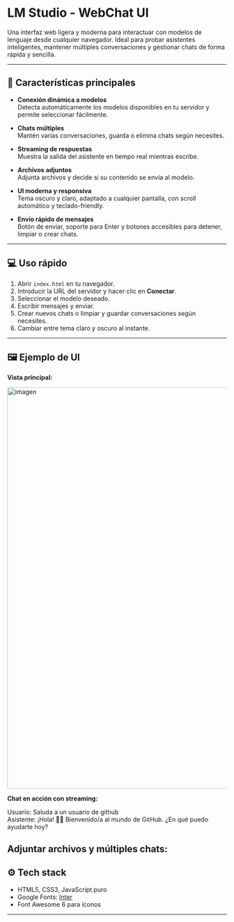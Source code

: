 # LM Studio - WebChat UI

Una interfaz web ligera y moderna para interactuar con modelos de lenguaje desde cualquier navegador. Ideal para probar asistentes inteligentes, mantener múltiples conversaciones y gestionar chats de forma rápida y sencilla.

---

## 🚀 Características principales

- **Conexión dinámica a modelos**  
  Detecta automáticamente los modelos disponibles en tu servidor y permite seleccionar fácilmente.  

- **Chats múltiples**  
  Mantén varias conversaciones, guarda o elimina chats según necesites.  

- **Streaming de respuestas**  
  Muestra la salida del asistente en tiempo real mientras escribe.  

- **Archivos adjuntos**  
  Adjunta archivos y decide si su contenido se envía al modelo.  

- **UI moderna y responsiva**  
  Tema oscuro y claro, adaptado a cualquier pantalla, con scroll automático y teclado-friendly.  

- **Envío rápido de mensajes**  
  Botón de enviar, soporte para Enter y botones accesibles para detener, limpiar o crear chats.

---

## 💻 Uso rápido

1. Abrir `index.html` en tu navegador.  
2. Introducir la URL del servidor y hacer clic en **Conectar**.  
3. Seleccionar el modelo deseado.  
4. Escribir mensajes y enviar.  
5. Crear nuevos chats o limpiar y guardar conversaciones según necesites.  
6. Cambiar entre tema claro y oscuro al instante.

---

## 🖼 Ejemplo de UI

**Vista principal:**

<img width="1909" height="921" alt="imagen" src="https://github.com/user-attachments/assets/7a7d6b68-4ec3-4ce3-a73b-65d5707620a3" />


**Chat en acción con streaming:**

Usuario: Saluda a un usuario de github<br>
Asistente: ¡Hola! 👋🏼 Bienvenido/a al mundo de GitHub. ¿En qué puedo ayudarte hoy?

**Adjuntar archivos y múltiples chats:**
---

## ⚙️ Tech stack

- HTML5, CSS3, JavaScript puro  
- Google Fonts: [Inter](https://fonts.google.com/specimen/Inter)  
- Font Awesome 6 para íconos  

---
